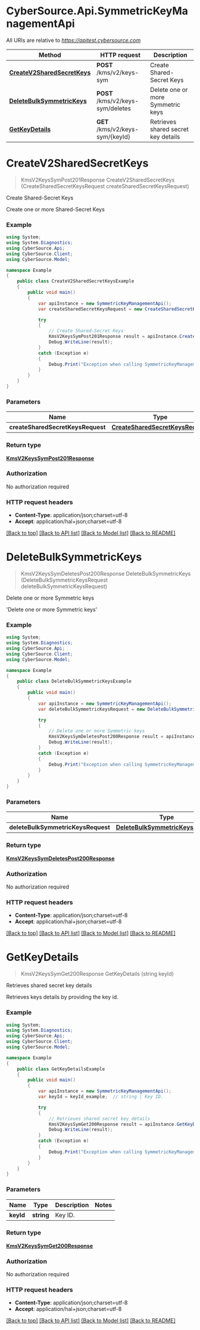 # CyberSource.Api.SymmetricKeyManagementApi

All URIs are relative to *https://apitest.cybersource.com*

Method | HTTP request | Description
------------- | ------------- | -------------
[**CreateV2SharedSecretKeys**](SymmetricKeyManagementApi.md#createv2sharedsecretkeys) | **POST** /kms/v2/keys-sym | Create Shared-Secret Keys
[**DeleteBulkSymmetricKeys**](SymmetricKeyManagementApi.md#deletebulksymmetrickeys) | **POST** /kms/v2/keys-sym/deletes | Delete one or more Symmetric keys
[**GetKeyDetails**](SymmetricKeyManagementApi.md#getkeydetails) | **GET** /kms/v2/keys-sym/{keyId} | Retrieves shared secret key details


<a name="createv2sharedsecretkeys"></a>
# **CreateV2SharedSecretKeys**
> KmsV2KeysSymPost201Response CreateV2SharedSecretKeys (CreateSharedSecretKeysRequest createSharedSecretKeysRequest)

Create Shared-Secret Keys

Create one or more Shared-Secret Keys 

### Example
```csharp
using System;
using System.Diagnostics;
using CyberSource.Api;
using CyberSource.Client;
using CyberSource.Model;

namespace Example
{
    public class CreateV2SharedSecretKeysExample
    {
        public void main()
        {
            var apiInstance = new SymmetricKeyManagementApi();
            var createSharedSecretKeysRequest = new CreateSharedSecretKeysRequest(); // CreateSharedSecretKeysRequest | 

            try
            {
                // Create Shared-Secret Keys
                KmsV2KeysSymPost201Response result = apiInstance.CreateV2SharedSecretKeys(createSharedSecretKeysRequest);
                Debug.WriteLine(result);
            }
            catch (Exception e)
            {
                Debug.Print("Exception when calling SymmetricKeyManagementApi.CreateV2SharedSecretKeys: " + e.Message );
            }
        }
    }
}
```

### Parameters

Name | Type | Description  | Notes
------------- | ------------- | ------------- | -------------
 **createSharedSecretKeysRequest** | [**CreateSharedSecretKeysRequest**](CreateSharedSecretKeysRequest.md)|  | 

### Return type

[**KmsV2KeysSymPost201Response**](KmsV2KeysSymPost201Response.md)

### Authorization

No authorization required

### HTTP request headers

 - **Content-Type**: application/json;charset=utf-8
 - **Accept**: application/hal+json;charset=utf-8

[[Back to top]](#) [[Back to API list]](../README.md#documentation-for-api-endpoints) [[Back to Model list]](../README.md#documentation-for-models) [[Back to README]](../README.md)

<a name="deletebulksymmetrickeys"></a>
# **DeleteBulkSymmetricKeys**
> KmsV2KeysSymDeletesPost200Response DeleteBulkSymmetricKeys (DeleteBulkSymmetricKeysRequest deleteBulkSymmetricKeysRequest)

Delete one or more Symmetric keys

'Delete one or more Symmetric keys' 

### Example
```csharp
using System;
using System.Diagnostics;
using CyberSource.Api;
using CyberSource.Client;
using CyberSource.Model;

namespace Example
{
    public class DeleteBulkSymmetricKeysExample
    {
        public void main()
        {
            var apiInstance = new SymmetricKeyManagementApi();
            var deleteBulkSymmetricKeysRequest = new DeleteBulkSymmetricKeysRequest(); // DeleteBulkSymmetricKeysRequest | 

            try
            {
                // Delete one or more Symmetric keys
                KmsV2KeysSymDeletesPost200Response result = apiInstance.DeleteBulkSymmetricKeys(deleteBulkSymmetricKeysRequest);
                Debug.WriteLine(result);
            }
            catch (Exception e)
            {
                Debug.Print("Exception when calling SymmetricKeyManagementApi.DeleteBulkSymmetricKeys: " + e.Message );
            }
        }
    }
}
```

### Parameters

Name | Type | Description  | Notes
------------- | ------------- | ------------- | -------------
 **deleteBulkSymmetricKeysRequest** | [**DeleteBulkSymmetricKeysRequest**](DeleteBulkSymmetricKeysRequest.md)|  | 

### Return type

[**KmsV2KeysSymDeletesPost200Response**](KmsV2KeysSymDeletesPost200Response.md)

### Authorization

No authorization required

### HTTP request headers

 - **Content-Type**: application/json;charset=utf-8
 - **Accept**: application/hal+json;charset=utf-8

[[Back to top]](#) [[Back to API list]](../README.md#documentation-for-api-endpoints) [[Back to Model list]](../README.md#documentation-for-models) [[Back to README]](../README.md)

<a name="getkeydetails"></a>
# **GetKeyDetails**
> KmsV2KeysSymGet200Response GetKeyDetails (string keyId)

Retrieves shared secret key details

Retrieves keys details by providing the key id.

### Example
```csharp
using System;
using System.Diagnostics;
using CyberSource.Api;
using CyberSource.Client;
using CyberSource.Model;

namespace Example
{
    public class GetKeyDetailsExample
    {
        public void main()
        {
            var apiInstance = new SymmetricKeyManagementApi();
            var keyId = keyId_example;  // string | Key ID. 

            try
            {
                // Retrieves shared secret key details
                KmsV2KeysSymGet200Response result = apiInstance.GetKeyDetails(keyId);
                Debug.WriteLine(result);
            }
            catch (Exception e)
            {
                Debug.Print("Exception when calling SymmetricKeyManagementApi.GetKeyDetails: " + e.Message );
            }
        }
    }
}
```

### Parameters

Name | Type | Description  | Notes
------------- | ------------- | ------------- | -------------
 **keyId** | **string**| Key ID.  | 

### Return type

[**KmsV2KeysSymGet200Response**](KmsV2KeysSymGet200Response.md)

### Authorization

No authorization required

### HTTP request headers

 - **Content-Type**: application/json;charset=utf-8
 - **Accept**: application/hal+json;charset=utf-8

[[Back to top]](#) [[Back to API list]](../README.md#documentation-for-api-endpoints) [[Back to Model list]](../README.md#documentation-for-models) [[Back to README]](../README.md)

